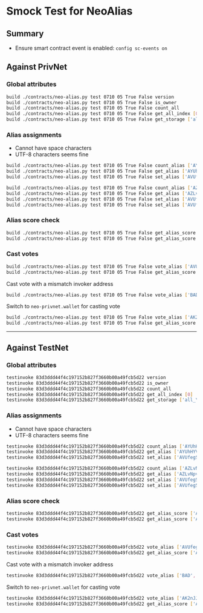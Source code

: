 # Smock Test for NeoAlias

## Summary

* Ensure smart contract event is enabled: `config sc-events on`

## Against PrivNet

### Global attributes

``` sh
build ./contracts/neo-alias.py test 0710 05 True False version
build ./contracts/neo-alias.py test 0710 05 True False is_owner
build ./contracts/neo-alias.py test 0710 05 True False count_all
build ./contracts/neo-alias.py test 0710 05 True False get_all_index [0]
build ./contracts/neo-alias.py test 0710 05 True False get_storage ['all_\x00']
```

### Alias assignments

* Cannot have space characters
* UTF-8 characters seems fine

``` sh
build ./contracts/neo-alias.py test 0710 05 True False count_alias ['AYUhHYViEoXEWeLQsXU9y1taps4nvjAHiy']
build ./contracts/neo-alias.py test 0710 05 True False get_alias ['AYUhHYViEoXEWeLQsXU9y1taps4nvjAHiy',0]
build ./contracts/neo-alias.py test 0710 05 True False set_alias ['AVUfegS354LWRoBuCzuKjGCYkT3tnpFFTD','AYUhHYViEoXEWeLQsXU9y1taps4nvjAHiy','ayu']

build ./contracts/neo-alias.py test 0710 05 True False count_alias ['AZLvNpvTmDvEL4Qc5AH64vniSJe11LHzWU']
build ./contracts/neo-alias.py test 0710 05 True False get_alias ['AZLvNpvTmDvEL4Qc5AH64vniSJe11LHzWU',0]
build ./contracts/neo-alias.py test 0710 05 True False set_alias ['AVUfegS354LWRoBuCzuKjGCYkT3tnpFFTD','AZLvNpvTmDvEL4Qc5AH64vniSJe11LHzWU','azrel.adams']
build ./contracts/neo-alias.py test 0710 05 True False set_alias ['AVUfegS354LWRoBuCzuKjGCYkT3tnpFFTD','AZLvNpvTmDvEL4Qc5AH64vniSJe11LHzWU','azrel.adams签名']
```

### Alias score check

``` sh
build ./contracts/neo-alias.py test 0710 05 True False get_alias_score ['AYUhHYViEoXEWeLQsXU9y1taps4nvjAHiy',0]
build ./contracts/neo-alias.py test 0710 05 True False get_alias_score ['AZLvNpvTmDvEL4Qc5AH64vniSJe11LHzWU',0]
```

### Cast votes

```sh
build ./contracts/neo-alias.py test 0710 05 True False vote_alias ['AVUfegS354LWRoBuCzuKjGCYkT3tnpFFTD','AYUhHYViEoXEWeLQsXU9y1taps4nvjAHiy',0,1]
build ./contracts/neo-alias.py test 0710 05 True False get_alias_score ['AYUhHYViEoXEWeLQsXU9y1taps4nvjAHiy',0]
```

Cast vote with a mismatch invoker address

```sh
build ./contracts/neo-alias.py test 0710 05 True False vote_alias ['BAD','AYUhHYViEoXEWeLQsXU9y1taps4nvjAHiy',0,1]
```

Switch to `neo-privnet.wallet` for casting vote

```sh
build ./contracts/neo-alias.py test 0710 05 True False vote_alias ['AK2nJJpJr6o664CWJKi1QRXjqeic2zRp8y','AYUhHYViEoXEWeLQsXU9y1taps4nvjAHiy',0,1]
build ./contracts/neo-alias.py test 0710 05 True False get_alias_score ['AYUhHYViEoXEWeLQsXU9y1taps4nvjAHiy',0]
```

---

## Against TestNet

### Global attributes

``` sh
testinvoke 83d3ddd44f4c197152b827f3660b00a49fcb5d22 version
testinvoke 83d3ddd44f4c197152b827f3660b00a49fcb5d22 is_owner
testinvoke 83d3ddd44f4c197152b827f3660b00a49fcb5d22 count_all
testinvoke 83d3ddd44f4c197152b827f3660b00a49fcb5d22 get_all_index [0]
testinvoke 83d3ddd44f4c197152b827f3660b00a49fcb5d22 get_storage ['all_\x00']
```

### Alias assignments

* Cannot have space characters
* UTF-8 characters seems fine

``` sh
testinvoke 83d3ddd44f4c197152b827f3660b00a49fcb5d22 count_alias ['AYUhHYViEoXEWeLQsXU9y1taps4nvjAHiy']
testinvoke 83d3ddd44f4c197152b827f3660b00a49fcb5d22 get_alias ['AYUhHYViEoXEWeLQsXU9y1taps4nvjAHiy',0]
testinvoke 83d3ddd44f4c197152b827f3660b00a49fcb5d22 set_alias ['AVUfegS354LWRoBuCzuKjGCYkT3tnpFFTD','AYUhHYViEoXEWeLQsXU9y1taps4nvjAHiy','ayu']

testinvoke 83d3ddd44f4c197152b827f3660b00a49fcb5d22 count_alias ['AZLvNpvTmDvEL4Qc5AH64vniSJe11LHzWU']
testinvoke 83d3ddd44f4c197152b827f3660b00a49fcb5d22 get_alias ['AZLvNpvTmDvEL4Qc5AH64vniSJe11LHzWU',0]
testinvoke 83d3ddd44f4c197152b827f3660b00a49fcb5d22 set_alias ['AVUfegS354LWRoBuCzuKjGCYkT3tnpFFTD','AZLvNpvTmDvEL4Qc5AH64vniSJe11LHzWU','azrel.adams']
testinvoke 83d3ddd44f4c197152b827f3660b00a49fcb5d22 set_alias ['AVUfegS354LWRoBuCzuKjGCYkT3tnpFFTD','AZLvNpvTmDvEL4Qc5AH64vniSJe11LHzWU','azrel.adams签名']
```

### Alias score check

``` sh
testinvoke 83d3ddd44f4c197152b827f3660b00a49fcb5d22 get_alias_score ['AYUhHYViEoXEWeLQsXU9y1taps4nvjAHiy',0]
testinvoke 83d3ddd44f4c197152b827f3660b00a49fcb5d22 get_alias_score ['AZLvNpvTmDvEL4Qc5AH64vniSJe11LHzWU',0]
```

### Cast votes

```sh
testinvoke 83d3ddd44f4c197152b827f3660b00a49fcb5d22 vote_alias ['AVUfegS354LWRoBuCzuKjGCYkT3tnpFFTD','AYUhHYViEoXEWeLQsXU9y1taps4nvjAHiy',0,1]
testinvoke 83d3ddd44f4c197152b827f3660b00a49fcb5d22 get_alias_score ['AYUhHYViEoXEWeLQsXU9y1taps4nvjAHiy',0]
```

Cast vote with a mismatch invoker address

```sh
testinvoke 83d3ddd44f4c197152b827f3660b00a49fcb5d22 vote_alias ['BAD','AYUhHYViEoXEWeLQsXU9y1taps4nvjAHiy',0,1]
```

Switch to `neo-privnet.wallet` for casting vote

```sh
testinvoke 83d3ddd44f4c197152b827f3660b00a49fcb5d22 vote_alias ['AK2nJJpJr6o664CWJKi1QRXjqeic2zRp8y','AYUhHYViEoXEWeLQsXU9y1taps4nvjAHiy',0,1]
testinvoke 83d3ddd44f4c197152b827f3660b00a49fcb5d22 get_alias_score ['AYUhHYViEoXEWeLQsXU9y1taps4nvjAHiy',0]
```
